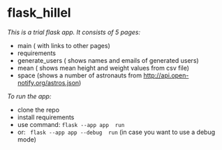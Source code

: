 # **flask_hillel**
_This is a trial flask app._
_It consists of 5 pages:_
* main ( with links to other pages)
* requirements 
* generate_users ( shows names and emails of generated users)
* mean ( shows mean height and weight values from csv file)
* space (shows a number of astronauts from http://api.open-notify.org/astros.json) 

_To run the app:_
* clone the repo
* install requirements
* use command:
```flask --app app  run```
* or:
``` flask --app app --debug  run``` (in case you want to use a debug mode)
